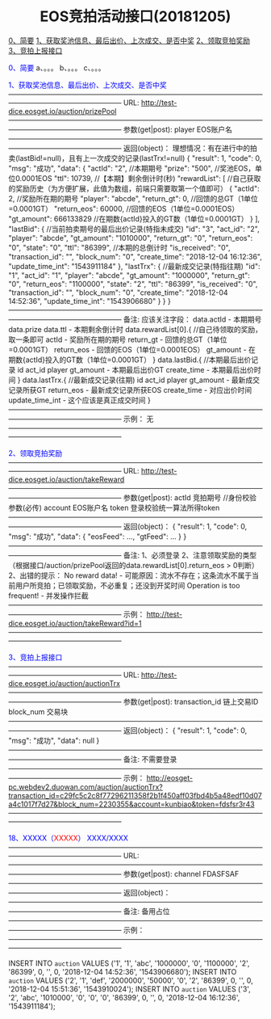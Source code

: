 <h1><center>EOS竞拍活动接口(20181205)</center></h1>


<a href="#a0">0、简要</a>
<a href="#a1">1、获取奖池信息、最后出价、上次成交、是否中奖</a>
<a href="#a2">2、领取竞拍奖励</a>
<a href="#a3">3、竞拍上报接口</a>



<font id="a0" color="blue">0、简要</font>
    a、。。。
    b、。。。
    c、。。。






<font id="a1" color="blue">1、获取奖池信息、最后出价、上次成交、是否中奖</font>
    ————————————————————————————————————————————————————
    URL:
        http://test-dice.eosget.io/auction/prizePool
    ————————————————————————————————————————————————————
    参数(get|post):
        player      EOS账户名
    ————————————————————————————————————————————————————
    返回(object)：
        理想情况：有在进行中的拍卖(lastBid!=null)，且有上一次成交的记录(lastTrx!=null)
        {
            "result": 1,
            "code": 0,
            "msg": "成功",
            "data": {
                "actId": "2", //本期期号
                "prize": "500",  //奖池EOS，单位0.0001EOS
                "ttl": 10739, //【本期】剩余倒计时(秒)
                "rewardList": [ //自己获取的奖励历史（为方便扩展，此值为数组，前端只需要取第一个值即可）
                    {
                        "actId": 2, //奖励所在期的期号
                        "player": "abcde",
                        "return_gt": 0,  //回馈的总GT（1单位=0.0001GT）
                        "return_eos": 60000, //回馈的EOS（1单位=0.0001EOS）
                        "gt_amount": 666133829 //在期数{actId}投入的GT数（1单位=0.0001GT）
                    }
                ],
                "lastBid": {  //当前拍卖期号的最后出价记录(特指未成交)
                    "id": "3",
                    "act_id": "2",
                    "player": "abcde",
                    "gt_amount": "1010000",
                    "return_gt": "0",
                    "return_eos": "0",
                    "state": "0",
                    "ttl": "86399", //本期的总倒计时
                    "is_received": "0",
                    "transaction_id": "",
                    "block_num": "0",
                    "create_time": "2018-12-04 16:12:36",
                    "update_time_int": "1543911184"
                },
                "lastTrx": { //最新成交记录(特指往期)
                    "id": "1",
                    "act_id": "1",
                    "player": "abcde",
                    "gt_amount": "1000000",
                    "return_gt": "0",
                    "return_eos": "1100000", 
                    "state": "2",
                    "ttl": "86399",
                    "is_received": "0", 
                    "transaction_id": "",
                    "block_num": "0",
                    "create_time": "2018-12-04 14:52:36",
                    "update_time_int": "1543906680"
                }
            }
        }
    ————————————————————————————————————————————————————
    备注: 
        应该关注字段：
            data.actId - 本期期号
            data.prize
            data.ttl - 本期剩余倒计时
            data.rewardList[0].{ //自己待领取的奖励，取一条即可
                actId - 奖励所在期的期号
                return_gt - 回馈的总GT（1单位=0.0001GT）
                return_eos - 回馈的EOS（1单位=0.0001EOS）
                gt_amount - 在期数{actId}投入的GT数（1单位=0.0001GT）
            }
            data.lastBid.{ //本期最后出价记录
                id
                act_id
                player
                gt_amount - 本期最后出价GT
                create_time - 本期最后出价时间
            }
            data.lastTrx.{ //最新成交记录(往期)
                id
                act_id
                player
                gt_amount - 最新成交记录所获GT
                return_eos - 最新成交记录所获EOS
                create_time - 对应出价时间
                update_time_int - 这个应该是真正成交时间
            }
    ————————————————————————————————————————————————————
    示例：
        无
    ————————————————————————————————————————————————————





<font id="a2" color="blue">2、领取竞拍奖励</font>
    ————————————————————————————————————————————————————
    URL:
        http://test-dice.eosget.io/auction/takeReward
    ————————————————————————————————————————————————————
    参数(get|post):
        actId       竞拍期号
        //身份校验参数(必传)
        account     EOS账户名
        token       登录校验统一算法所得token
    ————————————————————————————————————————————————————
    返回(object)：
        {
            "result": 1,
            "code": 0,
            "msg": "成功",
            "data": {
                "eosFeed": ...,
                "gtFeed": ...
            }
        }
    ————————————————————————————————————————————————————
    备注: 
        1、必须登录
        2、注意领取奖励的类型（根据接口/auction/prizePool返回的data.rewardList[0].return_eos > 0判断）
        2、出错的提示：
            No reward data! - 可能原因：流水不存在；这条流水不属于当前用户所竞拍；已领取奖励，不必重复；还没到开奖时间
            Operation is too frequent! - 并发操作拦截
    ————————————————————————————————————————————————————
    示例：
        http://test-dice.eosget.io/auction/takeReward?id=1
    ————————————————————————————————————————————————————






<font id="a3" color="blue">3、竞拍上报接口</font>
    ————————————————————————————————————————————————————
    URL:
        http://test-dice.eosget.io/auction/auctionTrx
    ————————————————————————————————————————————————————
    参数(get|post):
        transaction_id     链上交易ID
        block_num          交易块
    ————————————————————————————————————————————————————
    返回(object)：
        {
            "result": 1,
            "code": 0,
            "msg": "成功",
            "data": null
        }
    ————————————————————————————————————————————————————
    备注: 
        不需要登录
    ————————————————————————————————————————————————————
    示例：
        http://eosget-pc.webdev2.duowan.com/auction/auctionTrx?transaction_id=c29fc5c2c8f77296211358f2b1f450aff03fbd4b5a48edf10d07a4c1017f7d27&block_num=2230355&account=kunbiao&token=fdsfsr3r43
    ————————————————————————————————————————————————————

















<font id="a99" color="blue">18、XXXXX（<font color="red">XXXXX</font>） XXXX/XXXX </font>
    ————————————————————————————————————————————————————
    URL:
    ————————————————————————————————————————————————————
    参数(get|post):
        channel     FDASFSAF
    ————————————————————————————————————————————————————
    返回(object)：
    ————————————————————————————————————————————————————
    备注: 
        备用占位
    ————————————————————————————————————————————————————
    示例：
    ————————————————————————————————————————————————————








INSERT INTO `auction` VALUES ('1', '1', 'abc',  '1000000', '0',     '1100000',  '2', '86399', 0, '', 0, '2018-12-04 14:52:36', '1543906680');
INSERT INTO `auction` VALUES ('2', '1', 'def',      '2000000', '50000', '0',        '2', '86399', 0, '', 0, '2018-12-04 15:51:36', '1543910024');
INSERT INTO `auction` VALUES ('3', '2', 'abc',  '1010000', '0',     '0',        '0', '86399', 0, '', 0, '2018-12-04 16:12:36', '1543911184');

